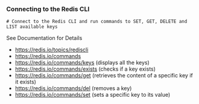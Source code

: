 
### Connecting to the Redis CLI


```shell
# Connect to the Redis CLI and run commands to SET, GET, DELETE and LIST available keys

```
See Documentation for Details

- https://redis.io/topics/rediscli
- https://redis.io/commands
- https://redis.io/commands/keys (displays all the keys)
- https://redis.io/commands/exists (checks if a key exists)
- https://redis.io/commands/get (retrieves the content of a specific key if it exists)
- https://redis.io/commands/del (removes a key)
- https://redis.io/commands/set (sets a specific key to its value)
